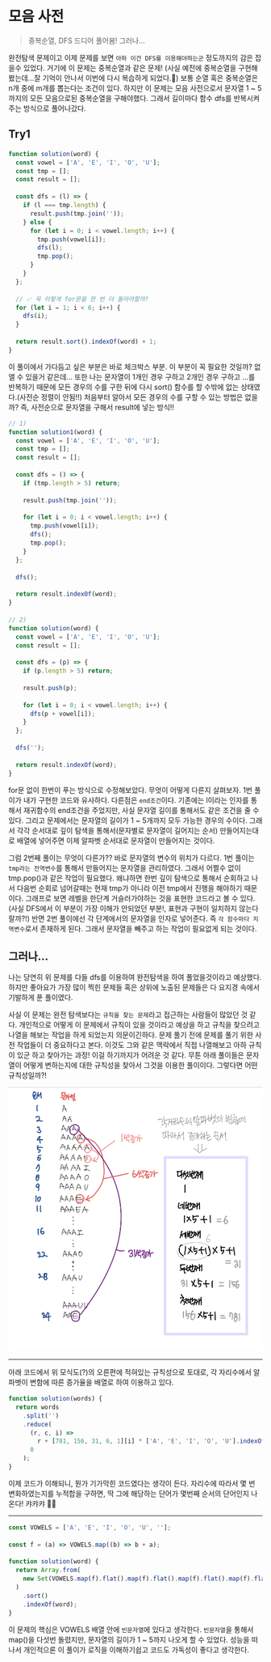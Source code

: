 # 모음 사전

> 중복순열, DFS 드디어 풀어봄! 그러나...

완전탐색 문제이고 이제 문제를 보면 `아하 이건 DFS를 이용해야하는군` 정도까지의 감은 잡을수 있었다. 거기에 이 문제는 중복순열과 같은 문제! (사실 예전에 중복순열을 구현해봤는데...잘 기억이 안나서 이번에 다시 복습하게 되었다.🤪) 보통 순열 혹은 중복순열은 n개 중에 m개를 뽑는다는 조건이 있다. 하지만 이 문제는 모음 사전으로서 문자열 1 ~ 5까지의 모든 모음으로된 중복순열을 구해야했다. 그래서 길이마다 함수 dfs를 반복시켜주는 방식으로 풀어나갔다.

## Try1

```js
function solution(word) {
  const vowel = ['A', 'E', 'I', 'O', 'U'];
  const tmp = [];
  const result = [];

  const dfs = (l) => {
    if (l === tmp.length) {
      result.push(tmp.join(''));
    } else {
      for (let i = 0; i < vowel.length; i++) {
        tmp.push(vowel[i]);
        dfs(l);
        tmp.pop();
      }
    }
  };

  // ✅ 꼭 이렇게 for문을 한 번 더 돌아야할까?
  for (let i = 1; i < 6; i++) {
    dfs(i);
  }

  return result.sort().indexOf(word) + 1;
}
```

이 풀이에서 가다듬고 싶은 부분은 바로 체크박스 부분. 이 부분이 꼭 필요한 것일까? 없앨 수 있을거 같은데... 또한 나는 문자열이 1개인 경우 구하고 2개인 경우 구하고 ...를 반복하기 때문에 모든 경우의 수를 구한 뒤에 다시 sort() 함수를 할 수밖에 없는 상태였다.(사전순 정렬이 안됨!!) 처음부터 알아서 모든 경우의 수를 구할 수 있는 방법은 없을까? 즉, 사전순으로 문자열을 구해서 result에 넣는 방식!!

```js
// 1)
function solution1(word) {
  const vowel = ['A', 'E', 'I', 'O', 'U'];
  const tmp = [];
  const result = [];

  const dfs = () => {
    if (tmp.length > 5) return;

    result.push(tmp.join(''));

    for (let i = 0; i < vowel.length; i++) {
      tmp.push(vowel[i]);
      dfs();
      tmp.pop();
    }
  };

  dfs();

  return result.indexOf(word);
}

// 2)
function solution(word) {
  const vowel = ['A', 'E', 'I', 'O', 'U'];
  const result = [];

  const dfs = (p) => {
    if (p.length > 5) return;

    result.push(p);

    for (let i = 0; i < vowel.length; i++) {
      dfs(p + vowel[i]);
    }
  };

  dfs('');

  return result.indexOf(word);
}
```

for문 없이 한번이 푸는 방식으로 수정해보았다. 무엇이 어떻게 다른지 살펴보자. 1번 풀이가 내가 구현한 코드와 유사하다. 다른점은 `end조건`이다. 기존에는 l이라는 인자를 통해서 재귀함수의 end조건을 주었지만, 사실 문자열 길이를 통해서도 같은 조건을 줄 수 있다. 그리고 문제에서는 문자열의 길이가 1 ~ 5개까지 모두 가능한 경우의 수이다. 그래서 각각 순서대로 깊이 탐색을 통해서(문자별로 문자열이 길어지는 순서) 만들어지는대로 배열에 넣어주면 이제 알파벳 순서대로 문자열이 만들어지는 것이다.

그럼 2번째 풀이는 무엇이 다른가?? 바로 문자열의 변수의 위치가 다르다. 1번 풀이는 `tmp라는 전역변수`를 통해서 만들어지는 문자열을 관리하였다. 그래서 어쩔수 없이 tmp.pop()과 같은 작업이 필요했다. 왜냐하면 한번 깊이 탐색으로 통해서 순회하고 나서 다음번 순회로 넘어갈때는 현재 tmp가 아니라 이전 tmp에서 진행을 해야하기 때문이다. 그래프로 보면 레벨을 한단계 거슬러가야하는 것을 표현한 코드라고 볼 수 있다.(사실 DFS에서 이 부분이 가장 이해가 안되었던 부분!, 표현과 구현이 일치하지 않는다랄까?!) 반면 2번 풀이에선 각 단계에서의 문자열을 인자로 넣어준다. 즉 `각 함수마다 지역변수`로서 존재하게 된다. 그래서 문자열을 빼주고 하는 작업이 필요없게 되는 것이다.

## 그러나...

나는 당연히 위 문제를 다들 dfs를 이용하여 완전탐색을 하여 풀었을것이라고 예상했다. 하지만 좋아요가 가장 많이 찍힌 문제들 혹은 상위에 노출된 문제들은 다 요지경 속에서 기발하게 푼 풀이였다.

사실 이 문제는 완전 탐색보다는 `규칙을 찾는 문제`라고 접근하는 사람들이 많았던 것 같다. 개인적으로 어떻게 이 문제에서 규칙이 있을 것이라고 예상을 하고 규칙을 찾으려고 나열을 해보는 작업을 하게 되었는지 의문이긴하다. 문제 풀기 전에 문제를 풀기 위한 사전 작업들이 더 중요하다고 본다. 이것도 그와 같은 맥락에서 직접 나열해보고 아하 규칙이 있군 하고 찾아가는 과정! 이걸 하기까지가 어려운 것 같다. 무튼 아래 풀이들은 문자열이 어떻게 변하는지에 대한 규칙성을 찾아서 그것을 이용한 풀이이다. 그렇다면 어떤 규칙성일까?!

![규칙성](/screenshots/pg200-48.jpeg)

---

아래 코드에서 위 모식도(?)의 오른편에 적혀있는 규칙성으로 토대로, 각 자리수에서 알파벳이 변함에 따른 증가율을 배열로 하여 이용하고 있다.

```js
function solution(words) {
  return words
    .split('')
    .reduce(
      (r, c, i) =>
        r + [781, 156, 31, 6, 1][i] * ['A', 'E', 'I', 'O', 'U'].indexOf(c) + 1,
      0
    );
}
```

이제 코드가 이해되니, 뭔가 기가막힌 코드였다는 생각이 든다. 자리수에 따라서 몇 번 변화하였는지를 누적합을 구하면, 딱 그에 해당하는 단어가 몇번째 순서의 단어인지 나온다! 캬캬캬 👍🏻

---

```js
const VOWELS = ['A', 'E', 'I', 'O', 'U', ''];

const f = (a) => VOWELS.map((b) => b + a);

function solution(word) {
  return Array.from(
    new Set(VOWELS.map(f).flat().map(f).flat().map(f).flat().map(f).flat())
  )
    .sort()
    .indexOf(word);
}
```

이 문제의 핵심은 VOWELS 배열 안에 `빈문자열`에 있다고 생각한다. `빈문자열`을 통해서 map()을 다섯번 돌렸지만, 문자열의 길이가 1 ~ 5까지 나오게 할 수 있었다. 성능을 떠나서 개인적으론 이 풀이가 로직을 이해하기쉽고 코드도 가독성이 좋다고 생각한다.
